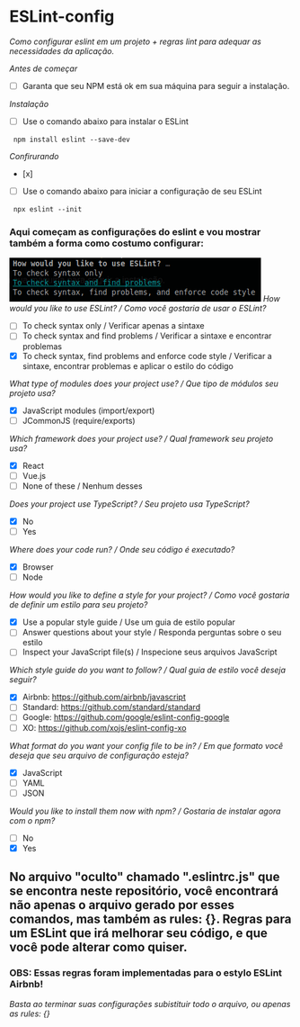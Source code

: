 # ESLint-config
*Como configurar eslint em um projeto + regras lint para adequar as necessidades da aplicação.*

*Antes de começar*
- [ ] Garanta que seu NPM está ok em sua máquina para seguir a instalação.

*Instalação*
- [ ] Use o comando abaixo para instalar o ESLint
```
 npm install eslint --save-dev
```

*Confirurando*
- [x] 
- [ ] Use o comando abaixo para iniciar a configuração de seu ESLint
```
 npx eslint --init
```

### Aqui começam as configurações do eslint e vou mostrar também a forma como costumo configurar:
![use eslint](./images/eslint1.png)
*How would you like to use ESLint? / Como você gostaria de usar o ESLint?*
- [ ] To check syntax only / Verificar apenas a sintaxe
- [ ] To check syntax and find problems / Verificar a sintaxe e encontrar problemas
- [x] To check syntax, find problems and enforce code style / Verificar a sintaxe, encontrar problemas e aplicar o estilo do código

*What type of modules does your project use? / Que tipo de módulos seu projeto usa?*
- [x] JavaScript modules (import/export)
- [ ] JCommonJS (require/exports)

*Which framework does your project use? / Qual framework seu projeto usa?*
- [x] React
- [ ] Vue.js
- [ ] None of these / Nenhum desses

*Does your project use TypeScript? / Seu projeto usa TypeScript?*
- [x] No
- [ ] Yes

*Where does your code run? / Onde seu código é executado?*
- [x] Browser
- [ ] Node

*How would you like to define a style for your project? / Como você gostaria de definir um estilo para seu projeto?*
- [x] Use a popular style guide / Use um guia de estilo popular
- [ ] Answer questions about your style / Responda perguntas sobre o seu estilo
- [ ] Inspect your JavaScript file(s) / Inspecione seus arquivos JavaScript

*Which style guide do you want to follow? / Qual guia de estilo você deseja seguir?*
- [x] Airbnb: https://github.com/airbnb/javascript
- [ ] Standard: https://github.com/standard/standard
- [ ] Google: https://github.com/google/eslint-config-google
- [ ] XO: https://github.com/xojs/eslint-config-xo

*What format do you want your config file to be in? / Em que formato você deseja que seu arquivo de configuração esteja?*
- [x] JavaScript
- [ ] YAML
- [ ] JSON

*Would you like to install them now with npm? / Gostaria de instalar agora com o npm?*
- [ ] No
- [x] Yes

## No arquivo "oculto" chamado ".eslintrc.js" que se encontra neste repositório, você encontrará não apenas o arquivo gerado por esses comandos, mas também as rules: {}. Regras para um ESLint que irá melhorar seu código, e que você pode alterar como quiser. 

### OBS: Essas regras foram implementadas para o estylo ESLint Airbnb!

*Basta ao terminar suas configurações subistituir todo o arquivo, ou apenas as rules: {}*